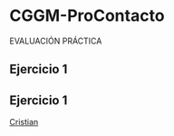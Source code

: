 # CGGM-ProContacto
EVALUACIÓN PRÁCTICA


## Ejercicio 1


## Ejercicio 1

[Cristian](https://trailblazer.me/id/cgarcia222)
